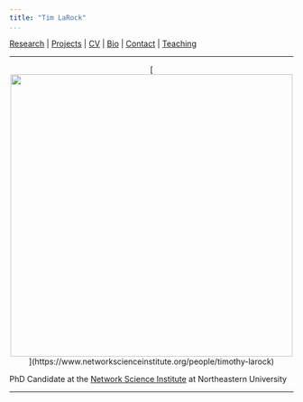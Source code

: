 ```yaml
---
title: "Tim LaRock"                                                                          
...
```



[Research](#research) | [Projects](#projects) | [CV](img/LaRock_Tim_CV.pdf) | [Bio](#bio) | [Contact](#contact) | [Teaching](#teaching)

-----


<center>[<img src="https://uploads-ssl.webflow.com/58920a954e6c16dd742902c7/5bc78f7efaca718cb09689bf_timothy-crop.png" height=500 width=500>](https://www.networkscienceinstitute.org/people/timothy-larock)</center>

PhD Candidate at the [Network Science Institute](https://www.networkscienceinstitute.org) at Northeastern University

-----

